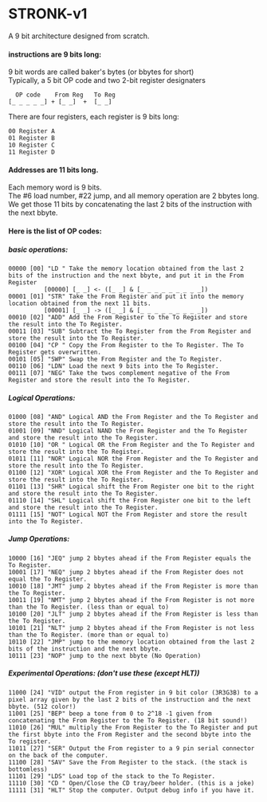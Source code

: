 # STRONK-v1
A 9 bit architecture designed from scratch.   

#### instructions are 9 bits long: 
9 bit words are called baker's bytes (or bbytes for short)  
Typically, a 5 bit OP code and two 2-bit register designaters  
```
  OP code    From Reg   To Reg
[_ _ _ _ _] + [_ _]  +  [_ _]
```

There are four registers, each register is 9 bits long:  
```
00 Register A
01 Register B
10 Register C
11 Register D
```

#### Addresses are 11 bits long.
Each memory word is 9 bits.  
The #6 load number, #22 jump, and all memory operation are 2 bbytes long.  
We get those 11 bits by concatenating the last 2 bits of the instruction with the next bbyte.  

#### Here is the list of OP codes:  

##### basic operations:  
```
00000 [00] "LD " Take the memory location obtained from the last 2 bits of the instruction and the next bbyte, and put it in the From Register
          [00000] [_ _] <- ([_ _] & [_ _ _ _ _ _ _ _ _])
00001 [01] "STR" Take the From Register and put it into the memory location obtained from the next 11 bits.
          [00001] [_ _] -> ([_ _] & [_ _ _ _ _ _ _ _ _])
00010 [02] "ADD" Add the From Register to the To Register and store the result into the To Register.
00011 [03] "SUB" Subtract the To Register from the From Register and store the result into the To Register.
00100 [04] "CP " Copy the From Register to the To Register. The To Register gets overwritten.
00101 [05] "SWP" Swap the From Register and the To Register.
00110 [06] "LDN" Load the next 9 bits into the To Register.
00111 [07] "NEG" Take the twos complement negative of the From Register and store the result into the To Register.
```

##### Logical Operations:  
```
01000 [08] "AND" Logical AND the From Register and the To Register and store the result into the To Register.
01001 [09] "NND" Logical NAND the From Register and the To Register and store the result into the To Register.
01010 [10] "OR " Logical OR the From Register and the To Register and store the result into the To Register.
01011 [11] "NOR" Logical NOR the From Register and the To Register and store the result into the To Register.
01100 [12] "XOR" Logical XOR the From Register and the To Register and store the result into the To Register.
01101 [13] "SHR" Logical shift the From Register one bit to the right and store the result into the To Register.
01110 [14] "SHL" Logical shift the From Register one bit to the left and store the result into the To Register.
01111 [15] "NOT" Logical NOT the From Register and store the result into the To Register.
```

##### Jump Operations:  
```
10000 [16] "JEQ" jump 2 bbytes ahead if the From Register equals the To Register.
10001 [17] "NEQ" jump 2 bbytes ahead if the From Register does not equal the To Register.
10010 [18] "JMT" jump 2 bbytes ahead if the From Register is more than the To Register.
10011 [19] "NMT" jump 2 bbytes ahead if the From Register is not more than the To Register. (less than or equal to)
10100 [20] "JLT" jump 2 bbytes ahead if the From Register is less than the To Register.
10101 [21] "NLT" jump 2 bbytes ahead if the From Register is not less than the To Register. (more than or equal to)
10110 [22] "JMP" jump to the memory location obtained from the last 2 bits of the instruction and the next bbyte.
10111 [23] "NOP" jump to the next bbyte (No Operation)
```

##### Experimental Operations: (don't use these (except HLT))  
```
11000 [24] "VID" output the From register in 9 bit color (3R3G3B) to a pixel array given by the last 2 bits of the instruction and the next bbyte. (512 color!)
11001 [25] "BEP" beep a tone from 0 to 2^18 -1 given from concatenating the From Register to the To Register. (18 bit sound!)
11010 [26] "MUL" multiply the From Register to the To Register and put the first bbyte into the From Register and the second bbyte into the To register. 
11011 [27] "SER" Output the From register to a 9 pin serial connector on the back of the computer.
11100 [28] "SAV" Save the From Register to the stack. (the stack is bottomless)
11101 [29] "LDS" Load top of the stack to the To Register.
11110 [30] "CD " Open/Close the CD tray/beer holder. (this is a joke)
11111 [31] "HLT" Stop the computer. Output debug info if you have it.
```